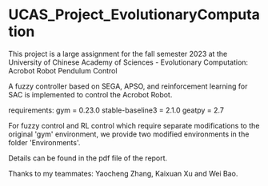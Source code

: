 # UCAS_Project_EvolutionaryComputation
This project is a large assignment for the fall semester 2023 at the University of Chinese Academy of Sciences - Evolutionary Computation: Acrobot Robot Pendulum Control

A fuzzy controller based on SEGA, APSO, and reinforcement learning for SAC is implemented to control the Acrobot Robot.

requirements:
gym = 0.23.0
stable-baseline3 = 2.1.0
geatpy = 2.7

For fuzzy control and RL control which require separate modifications to the original 'gym' environment, we provide two modified environments in the folder 'Environments'.

Details can be found in the pdf file of the report.

Thanks to my teammates: Yaocheng Zhang, Kaixuan Xu and Wei Bao.
